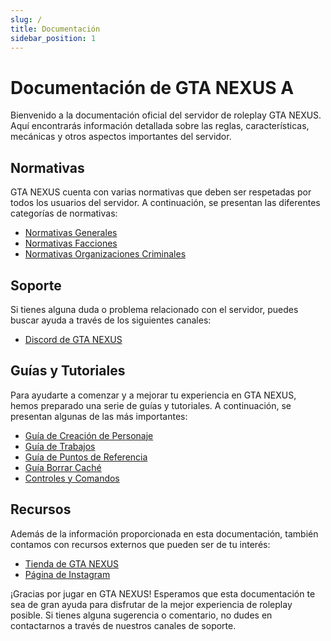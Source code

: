 ```yaml
---
slug: /
title: Documentación
sidebar_position: 1
---
```


# Documentación de GTA NEXUS A

Bienvenido a la documentación oficial del servidor de roleplay GTA NEXUS. Aquí encontrarás información detallada sobre las reglas, características, mecánicas y otros aspectos importantes del servidor.

## Normativas

GTA NEXUS cuenta con varias normativas que deben ser respetadas por todos los usuarios del servidor. A continuación, se presentan las diferentes categorías de normativas:

- [Normativas Generales](./normativas/index.md)
- [Normativas Facciones](./normativas/facciones/index.md)
- [Normativas Organizaciones Criminales](./normativas/gangs/)

## Soporte

Si tienes alguna duda o problema relacionado con el servidor, puedes buscar ayuda a través de los siguientes canales:

- [Discord de GTA NEXUS](https://discord.gg/kv87XhfsCB)

## Guías y Tutoriales

Para ayudarte a comenzar y a mejorar tu experiencia en GTA NEXUS, hemos preparado una serie de guías y tutoriales. A continuación, se presentan algunas de las más importantes:

- [Guía de Creación de Personaje](./guides/create_pj/)
- [Guía de Trabajos](./guides/jobs/)
- [Guía de Puntos de Referencia](./guides/references_point/)
- [Guía Borrar Caché](./guides/clear_cache/)
- [Controles y Comandos](./controls/index.md)

## Recursos

Además de la información proporcionada en esta documentación, también contamos con recursos externos que pueden ser de tu interés:

- [Tienda de GTA NEXUS](https://www.gtanexus.gg)
- [Página de Instagram](https://www.instagram.com/gtanexus.gg/)

¡Gracias por jugar en GTA NEXUS! Esperamos que esta documentación te sea de gran ayuda para disfrutar de la mejor experiencia de roleplay posible. Si tienes alguna sugerencia o comentario, no dudes en contactarnos a través de nuestros canales de soporte.